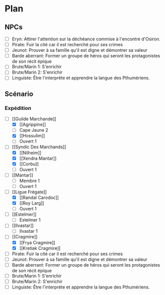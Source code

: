 # Plan

## NPCs
- [ ] Eryn: Attirer l'attention sur la déchéance commise à l'encontre d'Osiron.
- [ ] Pirate: Fuir la cité car il est recherché pour ses crimes
- [ ] Jeunot: Prouver à sa famille qu'il est digne et démontrer sa valeur
- [ ] Barde aberrant: Former un groupe de héros qui seront les protagonistes de son récit épique
- [ ] Brute/Marin 1: S'enrichir
- [ ] Brute/Marin 2: S'enrichir
- [ ] Linguiste: Être l'interprète et apprendre la langue des Pthumériens.

## Scénario
### Expédition
- [ ] [[Guilde Marchande]]
	- [x] [[Agrippine]]
	- [ ]  Cape Jaune 2
	- [x] [[Hossulim]]
	- [ ] Ouvert 1
- [ ] [[Syndic Des Marchands]]
	- [x] [[Nilheim]]
	- [x] [[Xendra Mantar]]
	- [x] [[Corbu]]
	- [ ] Ouvert 1
- [ ] [[Mantar]]
	- [ ] Membre 1
	- [ ] Ouvert 1
- [ ] [[Ligue Frégate]]
	- [x] [[Randal Carodoc]]
	- [x] [[Roy Larg]]
	- [ ] Ouvert 1
- [ ] [[Estelmer]]
	- [ ] Estelmer 1
- [ ] [[Ilvastar]]
	- [ ] Ilvastar 1
- [ ] [[Cragmire]]
	- [x] [[Frya Cragmire]]
	- [x] [[Kretiak Cragmire]]
- [ ] Pirate: Fuir la cité car il est recherché pour ses crimes
- [ ] Jeunot: Prouver à sa famille qu'il est digne et démontrer sa valeur
- [ ] Barde aberrant: Former un groupe de héros qui seront les protagonistes de son récit épique
- [ ] Brute/Marin 1: S'enrichir
- [ ] Brute/Marin 2: S'enrichir
- [ ] Linguiste: Être l'interprète et apprendre la langue des Pthumériens.